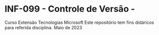 # INF-099 - Controle de Versão - 
Curso Extensão Tecnologias Microsoft
Este repositório tem fins didáricos para referida disciplina.
Maio de 2023
